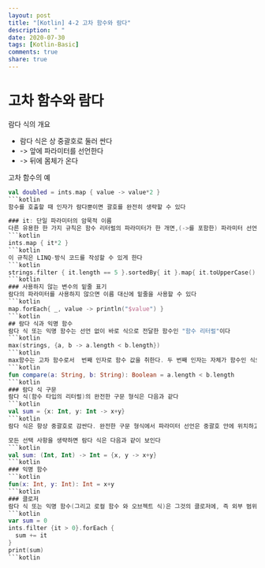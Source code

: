 ```yaml
---
layout: post
title: "[Kotlin] 4-2 고차 함수와 람다"
description: " "
date: 2020-07-30
tags: [Kotlin-Basic]
comments: true
share: true
---
```


# 고차 함수와 람다
람다 식의 개요   
- 람다 식은 상 중괄호로 둘러 싼다   
- -> 앞에 파라미터를 선언한다   
- -> 뒤에 몸체가 온다

고차 함수의 예
```kotlin
val doubled = ints.map { value -> value*2 }
```kotlin
함수를 호출할 때 인자가 람다뿐이면 괄호를 완전히 생략할 수 있다

### it: 단일 파라미터의 암묵적 이름
다른 유용한 한 가지 규칙은 함수 리터럴의 파라미터가 한 개면,(->를 포함한) 파라미터 선언을 생략할 수 있고, 파라미터 이름이 it이 된다는 것이다
```kotlin
ints.map { it*2 }
```kotlin
이 규칙은 LINQ-방식 코드를 작성할 수 있게 한다
```kotlin
strings.filter { it.length == 5 }.sortedBy{ it }.map{ it.toUpperCase() }
```kotlin
### 사용하지 않는 변수의 밑줄 표기
람다의 파라미터를 사용하지 않으면 이름 대신에 밑줄을 사용할 수 있다
```kotlin
map.forEach{ _, value -> println("$value") }
```kotlin
## 람다 식과 익명 함수
람다 식 또는 익명 함수는 선언 없이 바로 식으로 전달한 함수인 "함수 리터럴"이다
```kotlin
max(strings, {a, b -> a.length < b.length})
```kotlin
max함수는 고차 함수로서  번째 인자로 함수 값을 취한다. 두 번째 인자는 자체가 함수인 식으로 함수 리터럴이다. 다음 함수와 동등하다
```kotlin
fun compare(a: String, b: String): Boolean = a.length < b.length
```kotlin
### 람다 식 구문
람다 식(함수 타입의 리터럴)의 완전한 구문 형식은 다음과 같다
```kotlin
val sum = {x: Int, y: Int -> x+y}
```kotlin
람다 식은 항상 중괄호로 감싼다. 완전한 구문 형식에서 파라미터 선언은 중괄호 안에 위치하고 선택적으로 타입을 표시한다. 몸체는 ->	부호 뒤에 온다. 람다의 추정한 리턴 타입이 Unit	이 아니면 람다 몸체의 마지막(또는 단일) 식을 리턴 값으로 처리한다.

모든 선택 사항을 생략하면 람다 식은 다음과 같이 보인다
```kotlin
val sum: (Int, Int) -> Int = {x, y -> x+y}
```kotlin
### 익명 함수
```kotlin
fun(x: Int, y: Int): Int = x+y
```kotlin
### 클로저
람다 식 또는 익명 함수(그리고 로컬 함수 와 오브젝트 식)은 그것의 클로저에, 즉 외부 범위에 선언된 변수에 접근할 수 있다. 자바와 달리 클로저에 캡처한 변수를 수정 할 수 있다
```kotlin
var sum = 0
ints.filter {it > 0}.forEach {
  sum += it
}
print(sum)
```kotlin
